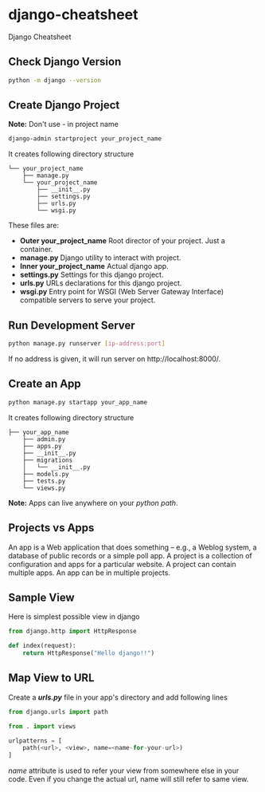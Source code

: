 # django-cheatsheet
Django Cheatsheet

## Check Django Version
```bash
python -m django --version
```

## Create Django Project
**Note:** Don't use - in project name
```bash
django-admin startproject your_project_name
```
It creates following directory structure
```
└── your_project_name
    ├── manage.py
    └── your_project_name
        ├── __init__.py
        ├── settings.py
        ├── urls.py
        └── wsgi.py
```
These files are:
* **Outer your_project_name** Root director of your project. Just a container.
* **manage.py** Django utility to interact with project.
* **Inner your_project_name** Actual django app.
* **settings.py** Settings for this django project.
* **urls.py** URLs declarations for this django project.
* **wsgi.py** Entry point for WSGI (Web Server Gateway Interface) compatible servers to serve your project.

## Run Development Server
```bash
python manage.py runserver [ip-address:port]
```
If no address is given, it will run server on http://localhost:8000/.

## Create an App
```bash
python manage.py startapp your_app_name
```
It creates following directory structure
```
├── your_app_name
    ├── admin.py
    ├── apps.py
    ├── __init__.py
    ├── migrations
    │   └── __init__.py
    ├── models.py
    ├── tests.py
    └── views.py
```
**Note:** Apps can live anywhere on your *python path*.

## Projects vs Apps
An app is a Web application that does something – e.g., a Weblog system, a database of public records or a simple poll app. A project is a collection of configuration and apps for a particular website. A project can contain multiple apps. An app can be in multiple projects.

## Sample View
Here is simplest possible view in django
```python
from django.http import HttpResponse

def index(request):
    return HttpResponse("Hello django!!")
```

## Map View to URL
Create a ***urls.py*** file in your app's directory and add following lines
```python
from django.urls import path

from . import views

urlpatterns = [
    path(<url>, <view>, name=<name-for-your-url>)
]
```
*name* attribute is used to refer your view from somewhere else in your code. Even if you change the actual url, name will still refer to same view.
